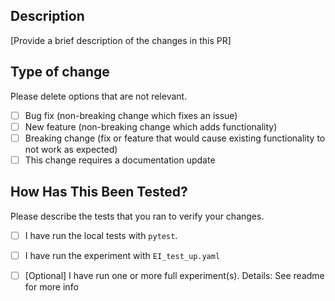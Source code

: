 ## Description
[Provide a brief description of the changes in this PR]

## Type of change
Please delete options that are not relevant.

- [ ] Bug fix (non-breaking change which fixes an issue)
- [ ] New feature (non-breaking change which adds functionality)
- [ ] Breaking change (fix or feature that would cause existing functionality to not work as expected)
- [ ] This change requires a documentation update

## How Has This Been Tested?
Please describe the tests that you ran to verify your changes. 

- [ ] I have run the local tests with `pytest`.
- [ ] I have run the experiment with `EI_test_up.yaml`
- [ ] [Optional] I have run one or more full experiment(s). Details: 
See readme for more info

